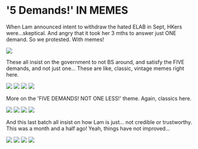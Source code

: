 # '5 Demands!' IN MEMES

When Lam announced intent to withdraw the hated ELAB in Sept, HKers were...skeptical. And angry that it took her 3 mths to answer just ONE demand. So we protested. With memes!

![](images/thread33/t33-p1.jpg)

These all insist on the government to not BS around, and satisfy the FIVE demands, and not just one... These are like, classic, vintage memes right here.

![](images/thread33/t33-p2.jpg)
![](images/thread33/t33-p3.jpg)
![](images/thread33/t33-p4.jpg)
![](images/thread33/t33-p5.jpg)

More on the 'FIVE DEMANDS! NOT ONE LESS!' theme. Again, classics here.

![](images/thread33/t33-p6.jpg)
![](images/thread33/t33-p7.jpg)
![](images/thread33/t33-p8.jpg)
![](images/thread33/t33-p9.jpg)

And this last batch all insist on how Lam is just... not credible or trustworthy. This was a month and a half ago! Yeah, things have not improved...

![](images/thread33/t33-p10.jpg)
![](images/thread33/t33-p11.jpg)
![](images/thread33/t33-p12.jpg)
![](images/thread33/t33-p13.jpg)